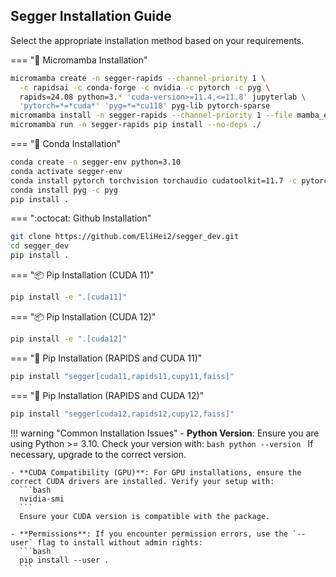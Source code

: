 ## Segger Installation Guide

Select the appropriate installation method based on your requirements.

=== ":rocket: Micromamba Installation"
```bash
micromamba create -n segger-rapids --channel-priority 1 \
  -c rapidsai -c conda-forge -c nvidia -c pytorch -c pyg \
  rapids=24.08 python=3.* 'cuda-version>=11.4,<=11.8' jupyterlab \
  'pytorch=*=*cuda*' 'pyg=*=*cu118' pyg-lib pytorch-sparse
micromamba install -n segger-rapids --channel-priority 1 --file mamba_environment.yml
micromamba run -n segger-rapids pip install --no-deps ./
```

=== ":snake: Conda Installation"
```bash
conda create -n segger-env python=3.10
conda activate segger-env
conda install pytorch torchvision torchaudio cudatoolkit=11.7 -c pytorch
conda install pyg -c pyg
pip install .
```

=== ":octocat: Github Installation"
```bash
git clone https://github.com/EliHei2/segger_dev.git
cd segger_dev
pip install .
```

=== ":package: Pip Installation (CUDA 11)"
```bash
pip install -e ".[cuda11]"
```

=== ":package: Pip Installation (CUDA 12)"
```bash
pip install -e ".[cuda12]"
```

=== ":rocket: Pip Installation (RAPIDS and CUDA 11)"
```bash
pip install "segger[cuda11,rapids11,cupy11,faiss]"
```

=== ":rocket: Pip Installation (RAPIDS and CUDA 12)"
```bash
pip install "segger[cuda12,rapids12,cupy12,faiss]"
```

!!! warning "Common Installation Issues"
    - **Python Version**: Ensure you are using Python >= 3.10. Check your version with:
      ```bash
      python --version
      ```
      If necessary, upgrade to the correct version.

    - **CUDA Compatibility (GPU)**: For GPU installations, ensure the correct CUDA drivers are installed. Verify your setup with:
      ```bash
      nvidia-smi
      ```
      Ensure your CUDA version is compatible with the package.

    - **Permissions**: If you encounter permission errors, use the `--user` flag to install without admin rights:
      ```bash
      pip install --user .
      ```
